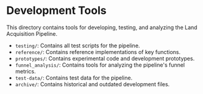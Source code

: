 # Development Tools

This directory contains tools for developing, testing, and analyzing the Land Acquisition Pipeline.

- `testing/`: Contains all test scripts for the pipeline.
- `reference/`: Contains reference implementations of key functions.
- `prototypes/`: Contains experimental code and development prototypes.
- `funnel_analysis/`: Contains tools for analyzing the pipeline's funnel metrics.
- `test-data/`: Contains test data for the pipeline.
- `archive/`: Contains historical and outdated development files.
